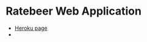 # Ratebeer Web Application

* [Heroku page](https://agile-badlands-69168.herokuapp.com/breweries)
* 